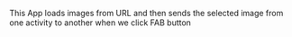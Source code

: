 This App loads images from URL and then sends the selected image from one activity to another when we click FAB button
